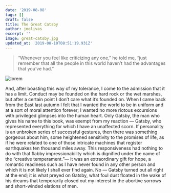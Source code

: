 ```yaml
---
date: '2019-08-08'
tags: []
draft: false
title: The Great Catsby
author: jmolivas
excerpt: ''
image: great-catsby.jpg
updated_at: '2019-08-10T08:51:19.931Z'
---
```

> “Whenever you feel like criticizing any one,” he told me, “just remember that all the people in this world haven’t had the advantages that you’ve had.”

![lorem](img/marvin-meyer-794521-unsplash.jpg)


And, after boasting this way of my tolerance, I come to the admission that it has a limit. Conduct may be founded on the hard rock or the wet marshes, but after a certain point I don’t care what it’s founded on. When I came back from the East last autumn I felt that I wanted the world to be in uniform and at a sort of moral attention forever; I wanted no more riotous excursions with privileged glimpses into the human heart. Only Gatsby, the man who gives his name to this book, was exempt from my reaction — Gatsby, who represented everything for which I have an unaffected scorn. If personality is an unbroken series of successful gestures, then there was something gorgeous about him, some heightened sensitivity to the promises of life, as if he were related to one of those intricate machines that register earthquakes ten thousand miles away. This responsiveness had nothing to do with that flabby impressionability which is dignified under the name of the “creative temperament.”— it was an extraordinary gift for hope, a romantic readiness such as I have never found in any other person and which it is not likely I shall ever find again. No — Gatsby turned out all right at the end; it is what preyed on Gatsby, what foul dust floated in the wake of his dreams that temporarily closed out my interest in the abortive sorrows and short\-winded elations of men.
